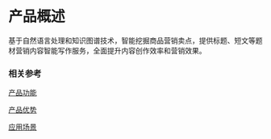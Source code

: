 #  产品概述

基于自然语言处理和知识图谱技术，智能挖掘商品营销卖点，提供标题、短文等题材营销内容智能写作服务，全面提升内容创作效率和营销效果。

### 相关参考
[产品功能](Features.md)

[产品优势](Benefits.md)

[应用场景](Application-Scenarios.md)